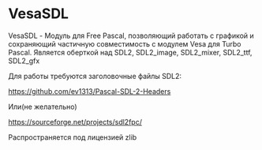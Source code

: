 # VesaSDL
VesaSDL - Модуль для Free Pascal, позволяющий работать с графикой и сохраняющий
частичную совместимость с модулем Vesa для Turbo Pascal.
Является оберткой над SDL2, SDL2_image, SDL2_mixer, SDL2_ttf, SDL2_gfx

Для работы требуются заголовочные файлы SDL2:

https://github.com/ev1313/Pascal-SDL-2-Headers

Или(не желательно)

https://sourceforge.net/projects/sdl2fpc/

Распространяется под лицензией zlib

